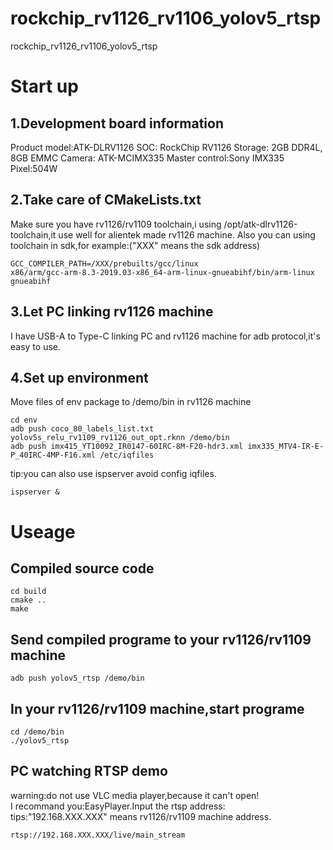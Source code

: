 # rockchip_rv1126_rv1106_yolov5_rtsp
rockchip_rv1126_rv1106_yolov5_rtsp

# Start up
## 1.Development board information<br>
Product model:ATK-DLRV1126
SOC: RockChip RV1126
Storage: 2GB DDR4L, 8GB EMMC
Camera: ATK-MCIMX335
Master control:Sony IMX335
Pixel:504W<br>


## 2.Take care of CMakeLists.txt<br>
Make sure you have rv1126/rv1109 toolchain,i using /opt/atk-dlrv1126-toolchain,it use well for alientek made rv1126 machine.
Also you can using toolchain in sdk,for example:("XXX" means the sdk address)<br>
```
GCC_COMPILER_PATH=/XXX/prebuilts/gcc/linux
x86/arm/gcc-arm-8.3-2019.03-x86_64-arm-linux-gnueabihf/bin/arm-linux
gnueabihf
```

## 3.Let PC linking rv1126 machine
I have USB-A to Type-C linking PC and rv1126 machine for adb protocol,it's easy to use.<br>

## 4.Set up environment
Move files of env package to /demo/bin in rv1126 machine<br>
```
cd env
adb push coco_80_labels_list.txt yolov5s_relu_rv1109_rv1126_out_opt.rknn /demo/bin
adb push imx415_YT10092_IR0147-60IRC-8M-F20-hdr3.xml imx335_MTV4-IR-E-P_40IRC-4MP-F16.xml /etc/iqfiles
```
tip:you can also use ispserver avoid config iqfiles.<br>
```
ispserver &
```

# Useage
## Compiled source code
```
cd build
cmake ..
make
```

## Send compiled programe to your rv1126/rv1109 machine
```
adb push yolov5_rtsp /demo/bin
```

## In your rv1126/rv1109 machine,start programe
```
cd /demo/bin
./yolov5_rtsp
```

## PC watching RTSP demo
warning:do not use VLC media player,because it can't open!<br>
I recommand you:EasyPlayer.Input the rtsp address:<br>
tips:"192.168.XXX.XXX" means rv1126/rv1109 machine address.<br>
```
rtsp://192.168.XXX.XXX/live/main_stream
```
